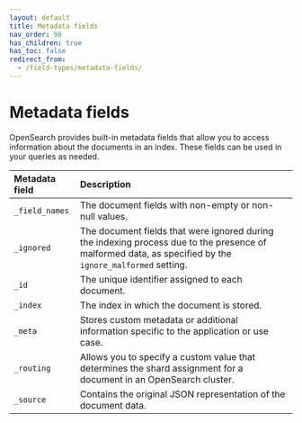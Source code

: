 ```yaml
---
layout: default
title: Metadata fields
nav_order: 90
has_children: true
has_toc: false
redirect_from:
  - /field-types/metadata-fields/
---
```


# Metadata fields

OpenSearch provides built-in metadata fields that allow you to access information about the documents in an index. These fields can be used in your queries as needed.

Metadata field | Description
:--- | :---
`_field_names` | The document fields with non-empty or non-null values.   
`_ignored` | The document fields that were ignored during the indexing process due to the presence of malformed data, as specified by the `ignore_malformed` setting.
`_id` |  The unique identifier assigned to each document. 
`_index` | The index in which the document is stored.
`_meta` | Stores custom metadata or additional information specific to the application or use case.
`_routing` | Allows you to specify a custom value that determines the shard assignment for a document in an OpenSearch cluster.
`_source` | Contains the original JSON representation of the document data.
